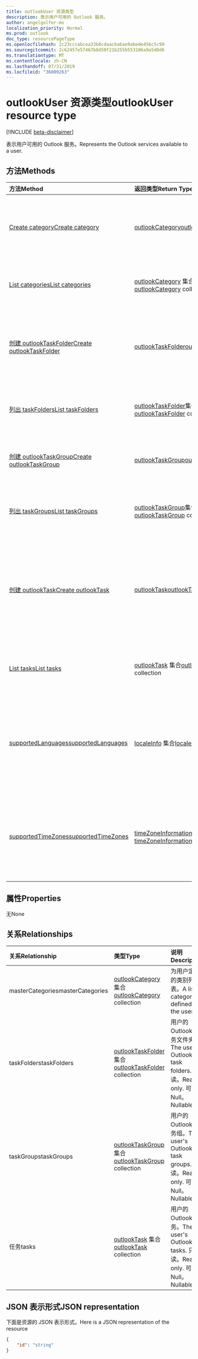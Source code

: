 ```yaml
---
title: outlookUser 资源类型
description: 表示用户可用的 Outlook 服务。
author: angelgolfer-ms
localization_priority: Normal
ms.prod: outlook
doc_type: resourcePageType
ms.openlocfilehash: 2c23cccabcea33b8cdaacba6ae9abede456c5c99
ms.sourcegitcommit: 2c62457e57467b8d50f21b255b553106a9a5d8d6
ms.translationtype: MT
ms.contentlocale: zh-CN
ms.lasthandoff: 07/31/2019
ms.locfileid: "36009263"
---
```

# <a name="outlookuser-resource-type"></a><span data-ttu-id="5d501-103">outlookUser 资源类型</span><span class="sxs-lookup"><span data-stu-id="5d501-103">outlookUser resource type</span></span>

[!INCLUDE [beta-disclaimer](../../includes/beta-disclaimer.md)]

<span data-ttu-id="5d501-104">表示用户可用的 Outlook 服务。</span><span class="sxs-lookup"><span data-stu-id="5d501-104">Represents the Outlook services available to a user.</span></span>


## <a name="methods"></a><span data-ttu-id="5d501-105">方法</span><span class="sxs-lookup"><span data-stu-id="5d501-105">Methods</span></span>

| <span data-ttu-id="5d501-106">方法</span><span class="sxs-lookup"><span data-stu-id="5d501-106">Method</span></span>           | <span data-ttu-id="5d501-107">返回类型</span><span class="sxs-lookup"><span data-stu-id="5d501-107">Return Type</span></span>    |<span data-ttu-id="5d501-108">说明</span><span class="sxs-lookup"><span data-stu-id="5d501-108">Description</span></span>|
|:---------------|:--------|:----------|
|[<span data-ttu-id="5d501-109">Create category</span><span class="sxs-lookup"><span data-stu-id="5d501-109">Create category</span></span>](../api/outlookuser-post-mastercategories.md) | [<span data-ttu-id="5d501-110">outlookCategory</span><span class="sxs-lookup"><span data-stu-id="5d501-110">outlookCategory</span></span>](outlookcategory.md) |<span data-ttu-id="5d501-111">在用户主类别列表中创建 **outlookCategory** 对象。</span><span class="sxs-lookup"><span data-stu-id="5d501-111">Create an **outlookCategory** object in the user's master list of categories.</span></span>|
|[<span data-ttu-id="5d501-112">List categories</span><span class="sxs-lookup"><span data-stu-id="5d501-112">List categories</span></span>](../api/outlookuser-list-mastercategories.md) | <span data-ttu-id="5d501-113">[outlookCategory](outlookcategory.md) 集合</span><span class="sxs-lookup"><span data-stu-id="5d501-113">[outlookCategory](outlookcategory.md) collection</span></span> |<span data-ttu-id="5d501-114">获取为用户定义的所有类别。</span><span class="sxs-lookup"><span data-stu-id="5d501-114">Get all the categories that have been defined for the user.</span></span>|
|[<span data-ttu-id="5d501-115">创建 outlookTaskFolder</span><span class="sxs-lookup"><span data-stu-id="5d501-115">Create outlookTaskFolder</span></span>](../api/outlookuser-post-taskfolders.md) |[<span data-ttu-id="5d501-116">outlookTaskFolder</span><span class="sxs-lookup"><span data-stu-id="5d501-116">outlookTaskFolder</span></span>](outlooktaskfolder.md)| <span data-ttu-id="5d501-117">在用户邮箱的默认任务组 (`My Tasks`) 中创建一个任务文件夹。</span><span class="sxs-lookup"><span data-stu-id="5d501-117">Create a task folder in the default task group (`My Tasks`) of the user's mailbox.</span></span>|
|[<span data-ttu-id="5d501-118">列出 taskFolders</span><span class="sxs-lookup"><span data-stu-id="5d501-118">List taskFolders</span></span>](../api/outlookuser-list-taskfolders.md) |<span data-ttu-id="5d501-119">[outlookTaskFolder](outlooktaskfolder.md)集合</span><span class="sxs-lookup"><span data-stu-id="5d501-119">[outlookTaskFolder](outlooktaskfolder.md) collection</span></span>| <span data-ttu-id="5d501-120">获取用户邮箱中的所有 Outlook 任务文件夹。</span><span class="sxs-lookup"><span data-stu-id="5d501-120">Get all the Outlook task folders in the user's mailbox.</span></span>|
|[<span data-ttu-id="5d501-121">创建 outlookTaskGroup</span><span class="sxs-lookup"><span data-stu-id="5d501-121">Create outlookTaskGroup</span></span>](../api/outlookuser-post-taskgroups.md) |[<span data-ttu-id="5d501-122">outlookTaskGroup</span><span class="sxs-lookup"><span data-stu-id="5d501-122">outlookTaskGroup</span></span>](outlooktaskgroup.md)| <span data-ttu-id="5d501-123">在用户的邮箱中创建一个 Outlook 任务组。</span><span class="sxs-lookup"><span data-stu-id="5d501-123">Create an Outlook task group in the user's mailbox.</span></span>|
|[<span data-ttu-id="5d501-124">列出 taskGroups</span><span class="sxs-lookup"><span data-stu-id="5d501-124">List taskGroups</span></span>](../api/outlookuser-list-taskgroups.md) |<span data-ttu-id="5d501-125">[outlookTaskGroup](outlooktaskgroup.md)集合</span><span class="sxs-lookup"><span data-stu-id="5d501-125">[outlookTaskGroup](outlooktaskgroup.md) collection</span></span>| <span data-ttu-id="5d501-126">获取用户邮箱中的所有 Outlook 任务组。</span><span class="sxs-lookup"><span data-stu-id="5d501-126">Get all the Outlook task groups in the user's mailbox.</span></span>|
|[<span data-ttu-id="5d501-127">创建 outlookTask</span><span class="sxs-lookup"><span data-stu-id="5d501-127">Create outlookTask</span></span>](../api/outlookuser-post-tasks.md) |[<span data-ttu-id="5d501-128">outlookTask</span><span class="sxs-lookup"><span data-stu-id="5d501-128">outlookTask</span></span>](outlooktask.md)| <span data-ttu-id="5d501-129">在用户邮箱中的默认任务组 (`My Tasks`) 和默认任务文件夹 (`Tasks`) 中创建一个 Outlook 任务。</span><span class="sxs-lookup"><span data-stu-id="5d501-129">Create an Outlook task in the default task group (`My Tasks`) and default task folder (`Tasks`) in the user's mailbox.</span></span>|
|[<span data-ttu-id="5d501-130">List tasks</span><span class="sxs-lookup"><span data-stu-id="5d501-130">List tasks</span></span>](../api/outlookuser-list-tasks.md) |<span data-ttu-id="5d501-131">[outlookTask](outlooktask.md) 集合</span><span class="sxs-lookup"><span data-stu-id="5d501-131">[outlookTask](outlooktask.md) collection</span></span>| <span data-ttu-id="5d501-132">获取用户邮箱中的所有 Outlook 任务。</span><span class="sxs-lookup"><span data-stu-id="5d501-132">Get all the Outlook tasks in the user's mailbox.</span></span>|
|[<span data-ttu-id="5d501-133">supportedLanguages</span><span class="sxs-lookup"><span data-stu-id="5d501-133">supportedLanguages</span></span>](../api/outlookuser-supportedlanguages.md) | <span data-ttu-id="5d501-134">[localeInfo](localeinfo.md) 集合</span><span class="sxs-lookup"><span data-stu-id="5d501-134">[localeInfo](localeinfo.md) collection</span></span> | <span data-ttu-id="5d501-135">获取用户支持的区域设置和语言列表，就像在用户的邮箱服务器上配置的那样。</span><span class="sxs-lookup"><span data-stu-id="5d501-135">Get the list of locales and languages that is supported for the user, as configured on the user's mailbox server.</span></span> |
|[<span data-ttu-id="5d501-136">supportedTimeZones</span><span class="sxs-lookup"><span data-stu-id="5d501-136">supportedTimeZones</span></span>](../api/outlookuser-supportedtimezones.md) | <span data-ttu-id="5d501-137">[timeZoneInformation](timezoneinformation.md) 集合</span><span class="sxs-lookup"><span data-stu-id="5d501-137">[timeZoneInformation](timezoneinformation.md) collection</span></span> | <span data-ttu-id="5d501-138">获取用户支持的时区列表，就像在用户的邮箱服务器上配置的那样。</span><span class="sxs-lookup"><span data-stu-id="5d501-138">Get the list of time zones that is supported for the user, as configured on the user's mailbox server.</span></span> |


## <a name="properties"></a><span data-ttu-id="5d501-139">属性</span><span class="sxs-lookup"><span data-stu-id="5d501-139">Properties</span></span>
<span data-ttu-id="5d501-140">无</span><span class="sxs-lookup"><span data-stu-id="5d501-140">None</span></span>

## <a name="relationships"></a><span data-ttu-id="5d501-141">关系</span><span class="sxs-lookup"><span data-stu-id="5d501-141">Relationships</span></span>
| <span data-ttu-id="5d501-142">关系</span><span class="sxs-lookup"><span data-stu-id="5d501-142">Relationship</span></span> | <span data-ttu-id="5d501-143">类型</span><span class="sxs-lookup"><span data-stu-id="5d501-143">Type</span></span>   |<span data-ttu-id="5d501-144">说明</span><span class="sxs-lookup"><span data-stu-id="5d501-144">Description</span></span>|
|:---------------|:--------|:----------|
|<span data-ttu-id="5d501-145">masterCategories</span><span class="sxs-lookup"><span data-stu-id="5d501-145">masterCategories</span></span>|<span data-ttu-id="5d501-146">[outlookCategory](../resources/outlookcategory.md) 集合</span><span class="sxs-lookup"><span data-stu-id="5d501-146">[outlookCategory](../resources/outlookcategory.md) collection</span></span>| <span data-ttu-id="5d501-147">为用户定义的类别列表。</span><span class="sxs-lookup"><span data-stu-id="5d501-147">A list of categories defined for the user.</span></span> | 
|<span data-ttu-id="5d501-148">taskFolders</span><span class="sxs-lookup"><span data-stu-id="5d501-148">taskFolders</span></span>|<span data-ttu-id="5d501-149">[outlookTaskFolder](outlooktaskfolder.md)集合</span><span class="sxs-lookup"><span data-stu-id="5d501-149">[outlookTaskFolder](outlooktaskfolder.md) collection</span></span>| <span data-ttu-id="5d501-150">用户的 Outlook 任务文件夹。</span><span class="sxs-lookup"><span data-stu-id="5d501-150">The user's Outlook task folders.</span></span> <span data-ttu-id="5d501-151">只读。</span><span class="sxs-lookup"><span data-stu-id="5d501-151">Read-only.</span></span> <span data-ttu-id="5d501-152">可为 Null。</span><span class="sxs-lookup"><span data-stu-id="5d501-152">Nullable.</span></span>|
|<span data-ttu-id="5d501-153">taskGroups</span><span class="sxs-lookup"><span data-stu-id="5d501-153">taskGroups</span></span>|<span data-ttu-id="5d501-154">[outlookTaskGroup](outlooktaskgroup.md)集合</span><span class="sxs-lookup"><span data-stu-id="5d501-154">[outlookTaskGroup](outlooktaskgroup.md) collection</span></span>| <span data-ttu-id="5d501-155">用户的 Outlook 任务组。</span><span class="sxs-lookup"><span data-stu-id="5d501-155">The user's Outlook task groups.</span></span> <span data-ttu-id="5d501-156">只读。</span><span class="sxs-lookup"><span data-stu-id="5d501-156">Read-only.</span></span> <span data-ttu-id="5d501-157">可为 Null。</span><span class="sxs-lookup"><span data-stu-id="5d501-157">Nullable.</span></span>|
|<span data-ttu-id="5d501-158">任务</span><span class="sxs-lookup"><span data-stu-id="5d501-158">tasks</span></span>|<span data-ttu-id="5d501-159">[outlookTask](outlooktask.md) 集合</span><span class="sxs-lookup"><span data-stu-id="5d501-159">[outlookTask](outlooktask.md) collection</span></span>| <span data-ttu-id="5d501-160">用户的 Outlook 任务。</span><span class="sxs-lookup"><span data-stu-id="5d501-160">The user's Outlook tasks.</span></span> <span data-ttu-id="5d501-161">只读。</span><span class="sxs-lookup"><span data-stu-id="5d501-161">Read-only.</span></span> <span data-ttu-id="5d501-162">可为 Null。</span><span class="sxs-lookup"><span data-stu-id="5d501-162">Nullable.</span></span>|

## <a name="json-representation"></a><span data-ttu-id="5d501-163">JSON 表示形式</span><span class="sxs-lookup"><span data-stu-id="5d501-163">JSON representation</span></span>

<span data-ttu-id="5d501-164">下面是资源的 JSON 表示形式。</span><span class="sxs-lookup"><span data-stu-id="5d501-164">Here is a JSON representation of the resource</span></span>

<!-- {
  "blockType": "resource",
  "keyProperty": "id",
  "baseType":"microsoft.graph.entity",  
  "@odata.type": "microsoft.graph.outlookUser"
}-->
```json
{  
    "id": "string"
}

```

<!-- uuid: 8fcb5dbc-d5aa-4681-8e31-b001d5168d79
2015-10-25 14:57:30 UTC -->
<!--
{
  "type": "#page.annotation",
  "description": "outlookUser resource",
  "keywords": "",
  "section": "documentation",
  "tocPath": "",
  "suppressions": []
}
-->
